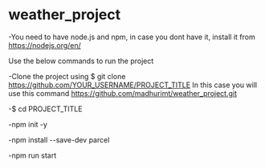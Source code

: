 # weather_project

 -You need to have node.js and npm, in case you dont have it, install it from 
 https://nodejs.org/en/ 
 
 Use the below commands to run the project
 
 -Clone the project using $ git clone https://github.com/YOUR_USERNAME/PROJECT_TITLE
 In this case you will use this command https://github.com/madhurimt/weather_project.git

-$ cd PROJECT_TITLE

-npm init -y

-npm install --save-dev parcel
 
 -npm run start
 
